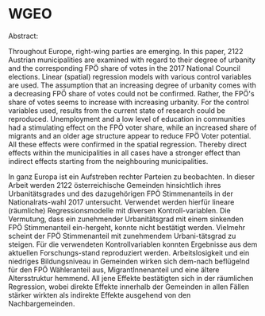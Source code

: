# WGEO

Abstract:

Throughout Europe, right-wing parties are emerging. In this paper, 2122 Austrian municipalities are examined with regard to their degree of urbanity and the corresponding FPÖ share of votes in the 2017 National Council elections. Linear (spatial) regression models with various control variables are used. The assumption that an increasing degree of urbanity comes with a decreasing FPÖ share of votes could not be confirmed. Rather, the FPÖ's share of votes seems to increase with increasing urbanity. For the control variables used, results from the current state of research could be reproduced. Unemployment and a low level of education in communities had a stimulating effect on the FPÖ voter share, while an increased share of migrants and an older age structure appear to reduce FPÖ Voter potential. All these effects were confirmed in the spatial regression.  Thereby direct effects within the municipalities in all cases have a stronger effect than indirect effects starting from the neighbouring municipalities.

In ganz Europa ist ein Aufstreben rechter Parteien zu beobachten. In dieser Arbeit werden 2122 österreichische Gemeinden hinsichtlich ihres Urbanitätsgrades und des dazugehörigen FPÖ Stimmenanteils in der Nationalrats-wahl 2017 untersucht. Verwendet werden hierfür lineare (räumliche) Regressionsmodelle mit diversen Kontroll-variablen. Die Vermutung, dass ein zunehmender Urbanitätsgrad mit einem sinkenden FPÖ Stimmenanteil ein-hergeht, konnte nicht bestätigt werden. Vielmehr scheint der FPÖ Stimmenanteil mit zunehmendem Urbani-tätsgrad zu steigen. Für die verwendeten Kontrollvariablen konnten Ergebnisse aus dem aktuellen Forschungs-stand reproduziert werden. Arbeitslosigkeit und ein niedriges Bildungsniveau in Gemeinden wirken sich dem-nach beflügelnd für den FPÖ Wähleranteil aus, MigrantInnenanteil und eine ältere Altersstruktur hemmend. All jene Effekte bestätigten sich in der räumlichen Regression, wobei direkte Effekte innerhalb der Gemeinden in allen Fällen stärker wirkten als indirekte Effekte ausgehend von den Nachbargemeinden.
